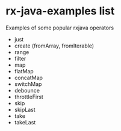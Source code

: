 # rx-java-examples list

Examples of some popular rxjava operators
- just
- create (fromArray, fromIterable)
- range
- filter
- map
- flatMap
- concatMap
- switchMap
- debounce
- throttleFirst
- skip
- skipLast
- take
- takeLast
